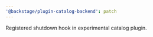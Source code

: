 ```yaml
---
'@backstage/plugin-catalog-backend': patch
---
```


Registered shutdown hook in experimental catalog plugin.
